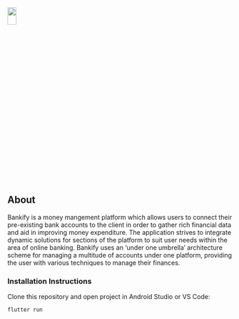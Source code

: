 <img width="20%" height="10%" src="https://i.imgur.com/qWiUbOc.png">
<h2>About</h2>
<p>Bankify is a money mangement platform which allows users to connect their pre-existing bank accounts to the client in order to gather rich financial data and aid in improving money expenditure. The application strives to integrate dynamic solutions for sections of the platform to suit user needs within the area of online banking. Bankify uses an ‘under one umbrella’ architecture scheme for managing a multitude of accounts under one platform, providing the user with various techniques to manage their finances.</p>

<h3>Installation Instructions</h3>
<p>Clone this repository and open project in Android Studio or VS Code:</p>
<pre><code>flutter run</code></pre>
